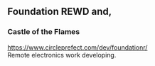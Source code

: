 ## Foundation REWD and,
### Castle of the Flames
https://www.circleprefect.com/dev/foundationr/ </br>
Remote electronics work developing.
